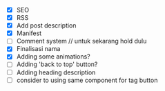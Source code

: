 - [x] SEO
- [x] RSS
- [x] Add post description
- [x] Manifest
- [ ] Comment system // untuk sekarang hold dulu
- [x] Finalisasi nama
- [x] Adding some animations?
- [ ] Adding 'back to top' button?
- [ ] Adding heading description
- [ ] consider to using same component for tag button
